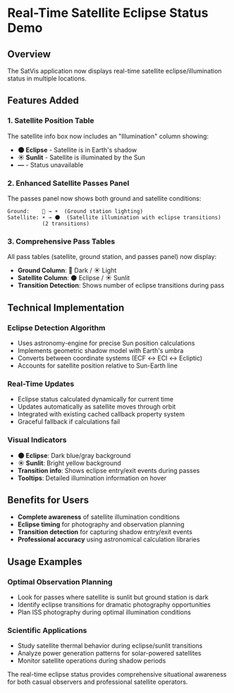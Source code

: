 # Real-Time Satellite Eclipse Status Demo

## Overview
The SatVis application now displays real-time satellite eclipse/illumination status in multiple locations.

## Features Added

### 1. Satellite Position Table
The satellite info box now includes an "Illumination" column showing:
- **🌑 Eclipse** - Satellite is in Earth's shadow
- **☀️ Sunlit** - Satellite is illuminated by the Sun
- **—** - Status unavailable

### 2. Enhanced Satellite Passes Panel
The passes panel now shows both ground and satellite conditions:

```
Ground:    🌙 → ☀️  (Ground station lighting)
Satellite: ☀️ → 🌑  (Satellite illumination with eclipse transitions)
           (2 transitions)
```

### 3. Comprehensive Pass Tables
All pass tables (satellite, ground station, and passes panel) now display:
- **Ground Column**: 🌙 Dark / ☀️ Light
- **Satellite Column**: 🌑 Eclipse / ☀️ Sunlit
- **Transition Detection**: Shows number of eclipse transitions during pass

## Technical Implementation

### Eclipse Detection Algorithm
- Uses astronomy-engine for precise Sun position calculations
- Implements geometric shadow model with Earth's umbra
- Converts between coordinate systems (ECF ↔ ECI ↔ Ecliptic)
- Accounts for satellite position relative to Sun-Earth line

### Real-Time Updates
- Eclipse status calculated dynamically for current time
- Updates automatically as satellite moves through orbit
- Integrated with existing cached callback property system
- Graceful fallback if calculations fail

### Visual Indicators
- **🌑 Eclipse**: Dark blue/gray background
- **☀️ Sunlit**: Bright yellow background
- **Transition info**: Shows eclipse entry/exit events during passes
- **Tooltips**: Detailed illumination information on hover

## Benefits for Users
- **Complete awareness** of satellite illumination conditions
- **Eclipse timing** for photography and observation planning
- **Transition detection** for capturing shadow entry/exit events
- **Professional accuracy** using astronomical calculation libraries

## Usage Examples

### Optimal Observation Planning
- Look for passes where satellite is sunlit but ground station is dark
- Identify eclipse transitions for dramatic photography opportunities
- Plan ISS photography during optimal illumination conditions

### Scientific Applications
- Study satellite thermal behavior during eclipse/sunlit transitions
- Analyze power generation patterns for solar-powered satellites
- Monitor satellite operations during shadow periods

The real-time eclipse status provides comprehensive situational awareness for both casual observers and professional satellite operators.